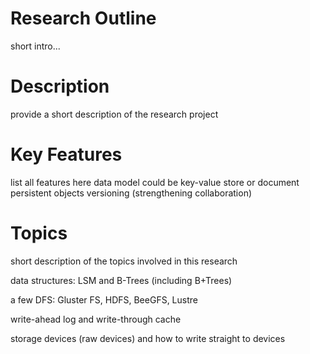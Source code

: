 Research Outline
================

short intro...

# Description

provide a short description of the research project

# Key Features

list all features here
data model could be key-value store or document
persistent objects
versioning (strengthening collaboration)

# Topics

short description of the topics involved in this research

data structures: LSM and B-Trees (including B+Trees)

a few DFS: Gluster FS, HDFS, BeeGFS, Lustre

write-ahead log and write-through cache

storage devices (raw devices) and how to write straight to devices
